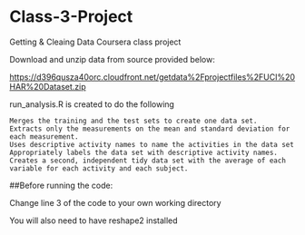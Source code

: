 # Class-3-Project
Getting &amp; Cleaing Data Coursera class project

Download and unzip data from source provided below:

https://d396qusza40orc.cloudfront.net/getdata%2Fprojectfiles%2FUCI%20HAR%20Dataset.zip

run_analysis.R is created to do the following 

    Merges the training and the test sets to create one data set.
    Extracts only the measurements on the mean and standard deviation for each measurement.
    Uses descriptive activity names to name the activities in the data set
    Appropriately labels the data set with descriptive activity names.
    Creates a second, independent tidy data set with the average of each variable for each activity and each subject.

##Before running the code:

Change line 3 of the code to your own working directory

You will also need to have reshape2 installed






  
